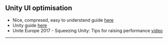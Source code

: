 ## Unity UI optimisation

 - Nice, compresed, easy to understand guide [here](https://create.unity3d.com/Unity-UI-optimization-tips)
 - Unity guide [here](https://unity3d.com/how-to/unity-ui-optimization-tips#hide-canvas)
 - Unite Europe 2017 - Squeezing Unity: Tips for raising performance [video](https://youtu.be/_wxitgdx-UI?t=1383)
---------